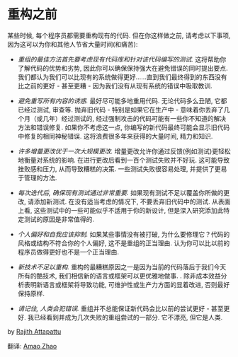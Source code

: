 # 重构之前

某些时候, 每个程序员都需要重构现有的代码. 但在你这样做之前, 请考虑以下事项, 因为这可以为你和其他人节省大量时间(和痛苦):

- *重组的最佳方法首先要考虑现有代码库和针对该代码编写的测试.* 这将帮助你了解代码的优势和劣势, 因此你可以确保保持强大在避免错误的同时提出要点. 我们都认为我们可以比现有的系统做得更好......直到我们最终得到的东西没有比之前的更好 - 甚至更糟 - 因为我们没有从现有系统的错误中吸取教训. 

- *避免重写所有内容的诱惑.* 最好尽可能多地重用代码. 无论代码多么丑陋, 它都已经过测试, 审查等. 抛弃旧代码 - 特别是如果它在生产中 - 意味着你丢弃了几个月（或几年）经过测试的, 经过强制攻击的代码可能有一些你不知道的解决方法和错误修复. 如果你不考虑这一点, 你编写的新代码最终可能会显示旧代码中修复的相同神秘错误. 这将浪费很多年来获得的大量时间, 精力和知识. 

- *许多增量更改优于一次大规模更改.* 增量更改允许你通过反馈(例如测试)更轻松地衡量对系统的影响. 在进行更改后看到一百个测试失败并不好玩. 这可能导致挫败感和压力, 从而导致糟糕的决策. 一些测试失败很容易处理, 并提供了更易于管理的方法. 

- *每次迭代后, 确保现有测试通过非常重要.* 如果现有测试不足以覆盖你所做的更改, 请添加新测试. 在没有适当考虑的情况下, 不要丢弃旧代码中的测试. 从表面上看, 这些测试中的一些可能似乎不适用于你的新设计, 但是深入研究添加此特定测试的原因是非常值得的. 

- *个人偏好和自我应该抑制.* 如果某些事情没有被打破, 为什么要修理它？代码的风格或结构不符合你的个人偏好, 这不是重组的正当理由. 认为你可以比以前的程序员做得更好也不是一个正当理由. 

- *新技术不足以重构.* 重构的最糟糕原因之一是因为当前的代码落后于我们今天所有的酷技术, 我们相信新的语言或框架可以更优雅地做事.  . 除非成本效益分析表明新语言或框架将导致功能, 可维护性或生产力方面的显着改进, 否则最好保持原样. 

- *请记住, 人类会犯错误.* 重组并不总能保证新代码会比以前的尝试更好 - 甚至更好. 我已经看到并成为几次失败的重组尝试的一部分. 它不漂亮, 但它是人类. 

by [Rajith Attapattu](http://programmer.97things.oreilly.com/wiki/index.php/Rajith_Attapattu)

翻译: [Amao Zhao](https://blog.amaozhao.com)